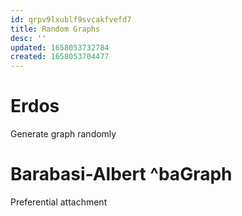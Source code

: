 ```yaml
---
id: qrpv9lxublf9svcakfvefd7
title: Random Graphs
desc: ''
updated: 1658053732784
created: 1658053704477
---
```



# Erdos 

Generate graph randomly

# Barabasi-Albert ^baGraph

Preferential attachment